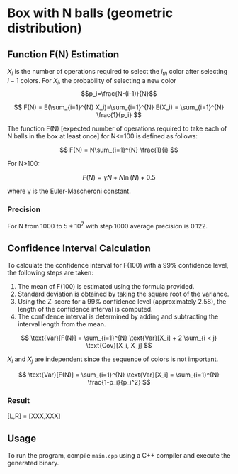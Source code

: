 # Box with N balls (geometric distribution)

## Function F(N) Estimation
$X_i$ is the number of operations required to select the $i_{th}$ color after selecting $i−1$ colors.
For $X_i$, the probability of selecting a new color $$p_i=\frac{N-(i-1)}{N}$$

$$
F(N) = E(\sum_{i=1}^{N} X_i)=\sum_{i=1}^{N} E(X_i) = \sum_{i=1}^{N} \frac{1}{p_i}
$$

The function F(N) [expected number of operations required to take each of N balls in the box at least once] for N<=100 is defined as follows:

$$
F(N) = N\sum_{i=1}^{N} \frac{1}{i}
$$

For N>100:

$$
F(N) = \gamma N + N \ln(N) + 0.5
$$

where γ is the Euler-Mascheroni constant.

### Precision
For N from 1000 to $5*10^{7}$ with step 1000 average precision is 0.122.

## Confidence Interval Calculation
To calculate the confidence interval for F(100) with a 99% confidence level, the following steps are taken:

1. The mean of F(100) is estimated using the formula provided.
2. Standard deviation is obtained by taking the square root of the variance.
3. Using the Z-score for a 99% confidence level (approximately 2.58), the length of the confidence interval is computed.
4. The confidence interval is determined by adding and subtracting the interval length from the mean.

$$
\text{Var}[F(N)] = \sum_{i=1}^{N} \text{Var}[X_i] + 2 \sum_{i < j} \text{Cov}[X_i, X_j]
$$

$X_i$ and $X_j$ are independent since the sequence of colors is not important.

$$
\text{Var}[F(N)] = \sum_{i=1}^{N} \text{Var}[X_i] = \sum_{i=1}^{N} \frac{1-p_i}{p_i^2}
$$

### Result
[L,R] = [XXX,XXX]

## Usage
To run the program, compile `main.cpp` using a C++ compiler and execute the generated binary.
